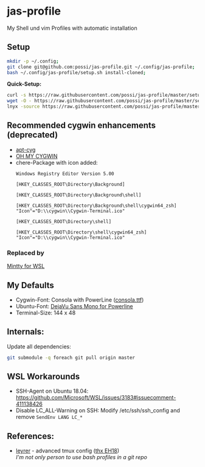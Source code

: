jas-profile
===========

My Shell und vim Profiles with automatic installation

Setup
-----

```bash
mkdir -p ~/.config;
git clone git@github.com:possi/jas-profile.git ~/.config/jas-profile;
bash ~/.config/jas-profile/setup.sh install-cloned;
```

**Quick-Setup:**
```bash
curl -s https://raw.githubusercontent.com/possi/jas-profile/master/setup.sh | bash; # or
wget -O - https://raw.githubusercontent.com/possi/jas-profile/master/setup.sh | bash; # or
lnyx -source https://raw.githubusercontent.com/possi/jas-profile/master/setup.sh | bash;
```

Recommended cygwin enhancements (deprecated)
-------------------------------
* [apt-cyg](https://github.com/transcode-open/apt-cyg)
* [OH MY CYGWIN](https://github.com/haithembelhaj/oh-my-cygwin)
* chere-Package with icon added:
  ```reg
  Windows Registry Editor Version 5.00
  
  [HKEY_CLASSES_ROOT\Directory\Background]
  
  [HKEY_CLASSES_ROOT\Directory\Background\shell]
  
  [HKEY_CLASSES_ROOT\Directory\Background\shell\cygwin64_zsh]
  "Icon"="D:\\cygwin\\Cygwin-Terminal.ico"
  
  [HKEY_CLASSES_ROOT\Directory\shell]
  
  [HKEY_CLASSES_ROOT\Directory\shell\cygwin64_zsh]
  "Icon"="D:\\cygwin\\Cygwin-Terminal.ico"
  ```


### Replaced by
[Mintty for WSL](https://github.com/mintty/wsltty)

My Defaults
-----------
* Cygwin-Font: Consola with PowerLine ([consola.ttf](https://github.com/nicolalamacchia/powerline-consolas))
* Ubuntu-Font: [DejaVu Sans Mono for Powerline](https://github.com/powerline/fonts)
* Terminal-Size: 144 x 48

Internals:
----------

Update all dependencies:
```bash
git submodule -q foreach git pull origin master
```

WSL Workarounds
---------------
* SSH-Agent on Ubuntu 18.04: https://github.com/Microsoft/WSL/issues/3183#issuecomment-411138426
* Disable LC_ALL-Warning on SSH: Modify /etc/ssh/ssh_config and remove `SendEnv LANG LC_*`

References:
-----------

* [leyrer](https://github.com/leyrer/linux-home) - advanced tmux config ([thx EH18](https://www.youtube.com/watch?v=uxpUeieWHD8))  
  *I'm not only person to use bash profiles in a git repo*
